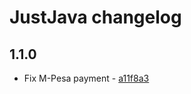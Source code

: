 # JustJava changelog

## 1.1.0

* Fix M-Pesa payment - [a11f8a3](https://github.com/MarkNjunge/JustJava-Android/commit/a11f8a35136b1e1d2d038e7588d1070c2e4fac1c)